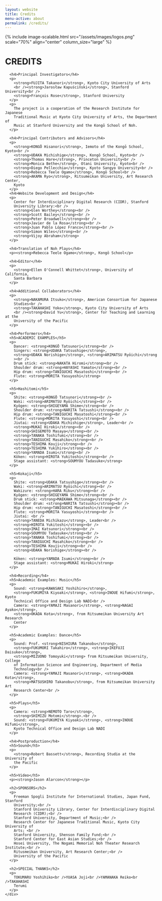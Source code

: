 ```yaml
---
layout: website
title: Credits
menu-active: about
permalink: /credits/
---
```


<main class="page-content">
  <div class="text-container">
    <div class="wrapper wrapper--small">
      {% include image-scalable.html src="/assets/images/logos.png" scale="70%"
      align="center" column_size="large" %}
      <h1>CREDITS</h1>

      <h4>Principal Investigators</h4>
      <p>
        <strong>FUJITA Takanori</strong>, Kyoto City University of Arts
        <br /><strong>Jarosław Kapuściński</strong>, Stanford University<br />
        <strong>François Rose</strong>, Stanford University
      </p>
      <p>
        The project is a cooperation of the Research Institute for Japanese
        Traditional Music at Kyoto City University of Arts, the Department of
        Music at Stanford University and the Kongō School of Noh.
      </p>

      <h4>Principal Contributors and Advisors</h4>
      <p>
        <strong>KONGŌ Hisanori</strong>, Iemoto of the Kongō School, Kyoto<br />
        <strong>UDAKA Michishige</strong>, Kongō School, Kyoto<br />
        <strong>Thomas Hare</strong>, Princeton University<br />
        <strong>Monica Bethe</strong>, Otani University, Kyoto<br />
        <strong>Diego Pellecchia</strong>, Kyoto Sangyo University<br />
        <strong>Rebecca Teele Ogamo</strong>, Kongō School<br />
        <strong>AKAMA Ryo</strong>, Ritsumeikan University, Art Research Center,
        Kyoto
      </p>
      <h4>Website Development and Design</h4>
      <p>
        Center for Interdisciplinary Digital Research (CIDR), Stanford
        University Library:<br />
        <strong>Glen Worthey</strong><br />
        <strong>Scott Bailey</strong><br />
        <strong>Peter Broadwell</strong><br />
        <strong>Javier de la Rosa</strong><br />
        <strong>Juan Pablo López Franco</strong><br />
        <strong>Simon Wiles</strong><br />
        <strong>Vijoy Abraham</strong>
      </p>

      <h4>Translation of Noh Plays</h4>
      <p><strong>Rebecca Teele Ogamo</strong>, Kongō School</p>

      <h4>Editor</h4>
      <p>
        <strong>Ellen O'Connell Whittet</strong>, University of California,
        Santa Barbara
      </p>

      <h4>Additional Collaborators</h4>
      <p>
        <strong>NAKAMURA Itsuko</strong>, American Consortium for Japanese
        Studies<br />
        <strong>TAKAHASHI Yoko</strong>, Kyoto City University of Arts
        <br /><strong>David Yu</strong>, Center for Teaching and Learning at the
        University of the Pacific
      </p>

      <h4>Performers</h4>
      <h5>ACADEMIC EXAMPLES</h5>
      <p>
        Dancer: <strong>KONGŌ Tatsunori</strong><br />
        Singers: <strong>UDAKA Tatsushige</strong>,
        <strong>UDAKA Norishige</strong>, <strong>ARIMATSU Ryōichi</strong
        ><br />
        Drum stick: <strong>NAKATA Hiromi</strong><br />
        Shoulder drum: <strong>HAYASHI Yamato</strong><br />
        Hip drum: <strong>TANIGUCHI Masatoshi</strong><br />
        Flute: <strong>MORITA Yasuyoshi</strong>
      </p>

      <h5>Hashitomi</h5>
      <p>
        Shite: <strong>KONGŌ Tatsunori</strong><br />
        Waki: <strong>ARIMATSU Ryōichi</strong><br />
        Kyōgen: <strong>SHIGEYAMA Shime</strong><br />
        Shoulder drum: <strong>NARITA Tatsushi</strong><br />
        Hip drum: <strong>TANIGUCHI Masatoshi</strong><br />
        Flute: <strong>MORITA Yasuyoshi</strong><br />
        Jiutai: <strong>UDAKA Michishige</strong>, Leader<br />
        <strong>MUKAI Hiroki</strong><br />
        <strong>SHIGEMOTO Masaya</strong><br />
        <strong>TANAKA Toshifumi</strong><br />
        <strong>TANIGUCHI Masahiko</strong><br />
        <strong>TESHIMA Kouji</strong><br />
        <strong>TESHIMA Yukihiro</strong><br />
        <strong>YAMADA Isumi</strong><br />
        Kōken: <strong>HIROTA Yukitoshi</strong><br />
        Stage assistant: <strong>SOUMYOU Tadasuke</strong>
      </p>

      <h5>Kokaji</h5>
      <p>
        Shite: <strong>UDAKA Tatsushige</strong><br />
        Waki: <strong>ARIMATSU Ryōichi</strong><br />
        Wakizure: <strong>HARA Riku</strong><br />
        Kyōgen: <strong>SHIGEYAMA Shime</strong><br />
        Drum stick: <strong>MAEKAWA Mitsunaga</strong><br />
        Shoulder drum: <strong>NARITA Tatsushi</strong><br />
        Hip drum: <strong>TANIGUCHI Masatoshi</strong><br />
        Flute: <strong>MORITA Yasuyoshi</strong><br />
        Jiutai: <br />
        <strong>TANEDA Michikazu</strong>, Leader<br />
        <strong>HIROTA Yukitoshi</strong><br />
        <strong>IMAI Katsunori</strong><br />
        <strong>SOUMYOU Tadasuke</strong><br />
        <strong>TANAKA Toshifumi</strong><br />
        <strong>TANIGUCHI Masahiko</strong><br />
        <strong>TESHIMA Kouji</strong><br />
        <strong>UDAKA Norishige</strong><br />

        Kōken: <strong>YAMADA Isumi</strong><br />
        Stage assistant: <strong>MUKAI Hiroki</strong>
      </p>

      <h4>Recording</h4>
      <h5>Academic Examples: Music</h5>
      <p>
        Sound: <strong>KAWASAKI Yoshihiro</strong>,
        <strong>FUKUMIYA Kiyoaki</strong>, <strong>INOUE Hifumi</strong>, Kyoto
        Technical Office and Design Lab NADI<br />
        Camera: <strong>YAMAJI Masanori</strong>, <strong>NAGAI Ayako</strong>,
        <strong>OKADA Kota</strong>, from Ritsumeikan University Art Research
        Center
      </p>

      <h5>Academic Examples: Dance</h5>
      <p>
        Sound: Prof. <strong>NISHIURA Takanobu</strong>,
        <strong>FUKUMORI Takahiro</strong>, <strong>IKEFUJI Daisuke</strong>,
        <strong>MIZUONO Tomoyuki</strong> from Ritsumeikan University, College
        of Information Science and Engineering, Department of Media
        Technology<br />
        Camera: <strong>YAMAJI Masanori</strong>, <strong>OKADA Kota</strong>,
        <strong>MATSUSHIRO Takanobu</strong>, from Ritsumeikan University Art
        Research Center<br />
      </p>

      <h5>Plays</h5>
      <p>
        Camera: <strong>NEMOTO Taro</strong>,
        <strong>SHIMIZU Motomi</strong>.<br />
        Sound: <strong>FUKUMIYA Kiyoaki</strong>, <strong>INOUE Hifumi</strong>,
        Kyoto Technical Office and Design Lab NADI
      </p>

      <h4>Postproduction</h4>
      <h5>Sound</h5>
      <p>
        <strong>Robert Bassett</strong>, Recording Studio at the University of
        the Pacific
      </p>

      <h5>Video</h5>
      <p><strong>Jason Alarcon</strong></p>

      <h2>SPONSORS</h2>
      <p>
        Freeman Spogli Institute for International Studies, Japan Fund, Stanford
        University;<br />
        Stanford University Library, Center for Interdisciplinary Digital
        Research (CIDR);<br />
        Stanford University, Department of Music;<br />
        Research Center for Japanese Traditional Music, Kyoto City University of
        Arts; <br />
        Stanford University, Shenson Family Fund;<br />
        Stanford Center for East Asian Studies;<br />
        Hosei University, The Nogami Memorial Noh Theater Research Institute;<br />
        Ritusmeikan University, Art Research Center;<br />
        University of the Pacific
      </p>

      <h2>SPECIAL THANKS</h2>
      <p>
        TOKUMARU Yoshihiko<br />YUASA Joji<br />YAMANAKA Reiko<br />TAKAHASHI
        Terumi
      </p>
    </div>
  </div>
</main>
